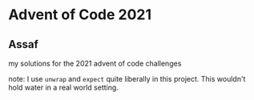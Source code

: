 # Advent of Code 2021
## Assaf

my solutions for the 2021 advent of code challenges

note: I use `unwrap` and `expect` quite liberally in this project. 
This wouldn't hold water in a real world setting.
